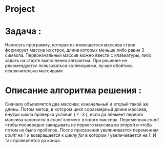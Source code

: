 # Project
# Задача :
Написать программу, которая из имеющегося массива строк формирует массив из строк, длина которых меньше либо равна 3 символа. Первоначальный массив можно ввести с клавиатуры, либо задать на старте выполнения алгоритма. При решение не рекомендуется пользоваться коллекциями, лучше обойтись исключительно массивами
# Описание алгоритма решения :
Сначало объявляется два массива: изначальный и вторый такой же длины. Потом метод, в котором цикл соразмерный длине массива, внутри цикла проверка условия ( <=3 ), если _да_ элемент первого массива заносится в _count_ элемент второго массива. Переменная _count_ чтобы поочередно закидывать из первого массива во второй и чтобы потом не было пробелов. После присвоения увеличивается переменная _count_ на 1 и возвращается к циклу _for_ в котором _i_ увеличивается на 1. И так проверяется до конца.
